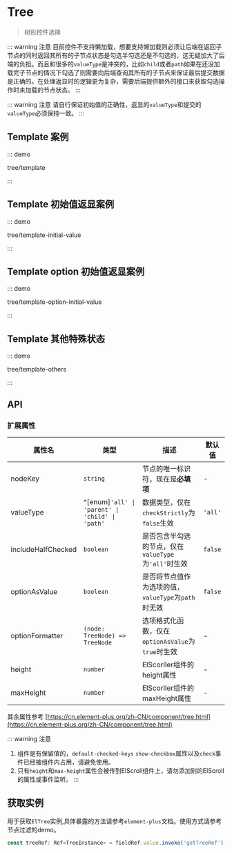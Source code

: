 # Tree

> 树形控件选择

::: warning 注意
目前控件不支持懒加载，想要支持懒加载则必须让后端在返回子节点的同时返回其所有的子节点状态是勾选半勾选还是不勾选的，这无疑加大了后端的负担。而且和很多的`valueType`是冲突的，比如`child`或者`path`如果在还没加载完子节点的情况下勾选了则需要向后端查询其所有的子节点来保证最后提交数据是正确的。在处理返显时的逻辑更为复杂，需要后端提供额外的接口来获取勾选操作时未加载的节点状态。
:::

::: warning 注意
请自行保证初始值的正确性，返显的`valueType`和提交的`valueType`必须保持一致。
:::

## Template 案例

::: demo

tree/template

:::

## Template 初始值返显案例

::: demo

tree/template-initial-value

:::

## Template option 初始值返显案例

::: demo

tree/template-option-initial-value

:::

## Template 其他特殊状态

::: demo

tree/template-others

:::

## API

### 扩展属性

| 属性名              | 类型                                            | 描述                                                 | 默认值  |
| ------------------- | ----------------------------------------------  | ---------------------------------------------------- | ------- |
| nodeKey             | `string`                                        | 节点的唯一标识符，现在是**必填项**                   | -       |
| valueType           | ^[enum]`'all' \| 'parent' \| 'child' \| 'path'` | 数据类型，仅在`checkStrictly`为`false`生效           | `'all'` |
| includeHalfChecked  | `boolean`                                       | 是否包含半勾选的节点，仅在`valueType`为`'all'`时生效 | `false` |
| optionAsValue       | `boolean`                                       | 是否将节点值作为选项的值，`valueType`为`path`时无效  | `false` |
| optionFormatter     | `(node: TreeNode) => TreeNode`                  | 选项格式化函数，仅在`optionAsValue`为`true`时生效    | -       |
| height              | `number`                                        | ElScorller组件的height属性                           | -       |
| maxHeight           | `number`                                        | ElScorller组件的maxHeight属性                        | -       |

其余属性参考 [https://cn.element-plus.org/zh-CN/component/tree.html](https://cn.element-plus.org/zh-CN/component/tree.html)

::: warning 注意
1. 组件是有保留值的，`default-checked-keys` `show-checkbox`属性以及`check`事件已经被组件内占用，请避免使用。
2. 只有`height`和`max-height`属性会被传到ElScroll组件上，请勿添加别的ElScroll的属性或事件监听。
:::

## 获取实例

用于获取`ElTree`实例,具体暴露的方法请参考`element-plus`文档。使用方式请参考节点过滤的demo。

```ts
const treeRef: Ref<TreeInstance> = fieldRef.value.invoke('getTreeRef')
```
